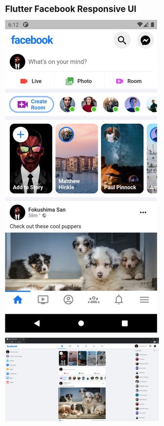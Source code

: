 # Flutter Facebook Responsive UI

![Mobile Screenshot](screenshots/facebook-mobile.png)

![Web Screenshot](screenshots/facebook-web.png) 